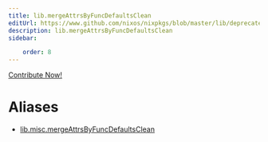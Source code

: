 ```yaml
---
title: lib.mergeAttrsByFuncDefaultsClean
editUrl: https://www.github.com/nixos/nixpkgs/blob/master/lib/deprecated.nix#L272C35
description: lib.mergeAttrsByFuncDefaultsClean
sidebar:

    order: 8
---
```


<a href="https://www.github.com/nixos/nixpkgs/blob/master/lib/deprecated.nix#L272C35">Contribute Now!</a>


# Aliases

- [lib.misc.mergeAttrsByFuncDefaultsClean](/reference/libmisc.mergeAttrsByFuncDefaultsClean)


